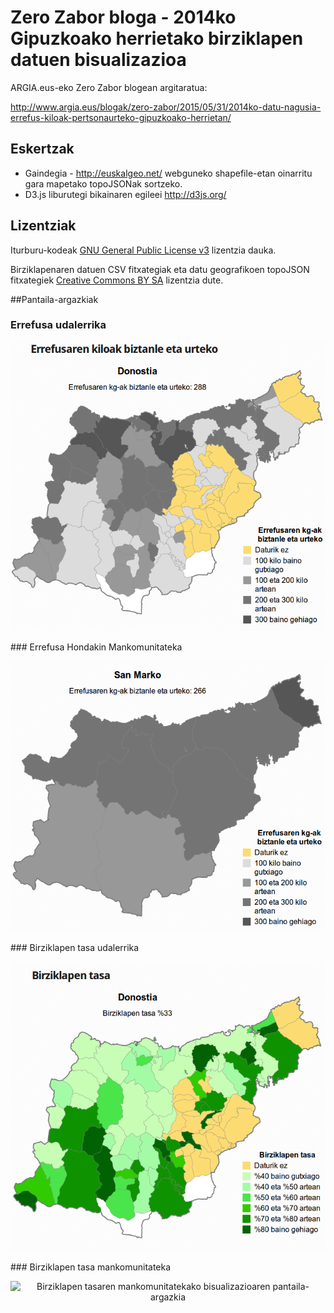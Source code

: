 # Zero Zabor bloga - 2014ko Gipuzkoako herrietako birziklapen datuen bisualizazioa

ARGIA.eus-eko Zero Zabor blogean argitaratua:

http://www.argia.eus/blogak/zero-zabor/2015/05/31/2014ko-datu-nagusia-errefus-kiloak-pertsonaurteko-gipuzkoako-herrietan/

## Eskertzak
* Gaindegia - http://euskalgeo.net/ webguneko shapefile-etan oinarritu gara mapetako topoJSONak sortzeko.
* D3.js liburutegi bikainaren egileei http://d3js.org/

## Lizentziak

Iturburu-kodeak [GNU General Public License v3](http://www.gnu.org/licenses/gpl.html) lizentzia dauka.

Birziklapenaren datuen CSV fitxategiak eta datu geografikoen topoJSON fitxategiek [Creative Commons BY SA](http://creativecommons.org/licenses/by-sa/4.0/) lizentzia dute.

##Pantaila-argazkiak
### Errefusa udalerrika
<p align="center">
  <img src="pantaila-argazkiak/2014-gipuzkoa-errefusa.png?raw=true" alt="Errefusaren udalerrikako bisualizazioaren pantaila-argazkia"/>
</p>
### Errefusa Hondakin Mankomunitateka
<p align="center">
  <img src="pantaila-argazkiak/2014-gipuzkoa-errefusa-mankomunitateak.png?raw=true" alt="Errefusaren mankomunitatekako bisualizazioaren pantaila-argazkia"/>
</p>
### Birziklapen tasa udalerrika
<p align="center">
  <img src="pantaila-argazkiak/2014-gipuzkoa-birziklapena.png?raw=true" alt="Birziklapen tasaren udalerrikako bisualizazioaren pantaila-argazkia"/>
</p>
### Birziklapen tasa mankomunitateka
<p align="center">
  <img src="pantaila-argazkiak/2014-gipuzkoa-birziklapena-mankomunitateak.png?raw=true" alt="Birziklapen tasaren mankomunitatekako bisualizazioaren pantaila-argazkia"/>
</p>